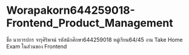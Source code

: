 # Worapakorn644259018-Frontend_Product_Management
 ชื่อ นายวรปกร จารุศิริพจน์ รหัสนักศึกษา644259018 หมู่เรียน64/45 งาน Take Home Exam ในส่วนของ Frontend
